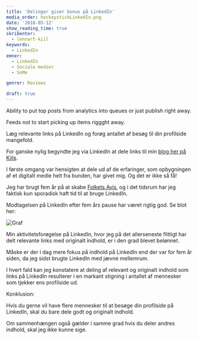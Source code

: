 ```yaml
---
title: 'Delinger giver bonus på LinkedIn'
media_order: hockeystickLinkedIn.png
date: '2018-05-12'
show_reading_time: true
skribenter:
  - lennart-kiil
keywords:
  - LinkedIn
emner:
  - LinkedIn
  - Sociale medier
  - SoMe

genrer: Reviews

draft: true
---
```


Ability to put top posts from analytics into queues  or just publish right away.

Feeds not to start picking up items riggght away.

Læg relevante links på LinkedIn og forøg antallet af besøg til din profilside mangefold.



For ganske nylig begyndte jeg via LinkedIn at dele links til min [blog her på Kiils](/blog).

I første omgang var hensigten at dele ud af de erfaringer, som opbygningen af et digitalt medie helt fra bunden, har givet mig. Og det er ikke så få!

Jeg har brugt fem år på at skabe [Folkets Avis](https://www.folkets.dk), og i det tidsrum har jeg faktisk kun sporadisk haft tid til at bruge LinkedIn.

Modtagelsen på LinkedIn efter fem års pause har været rigtig god. Se blot her:

![Graf](/erfaringer/some/hockeystickLinkedIn.png)

Min aktivitetsforøgelse på LinkedIn, hvor jeg på det allerseneste flittigt har delt relevante links med originalt indhold, er i den grad blevet belønnet.

Måske er der i dag mere fokus på indhold på LinkedIn end der var for fem år siden, da jeg sidst brugte LinkedIn med jævne mellemrum.

I hvert fald kan jeg konstatere at deling af relevant og originalt indhold som links på LinkedIn resulterer i en markant stigning i antallet af mennesker som tjekker ens profilside ud.

Konklusion:

Hvis du gerne vil have flere mennesker til at besøge din profilside på LinkedIn, skal du bare dele godt og originalt indhold.

Om sammenhængen også gælder i samme grad hvis du deler andres indhold, skal jeg ikke kunne sige.

